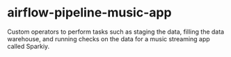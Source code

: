 # airflow-pipeline-music-app
Custom operators to perform tasks such as staging the data, filling the data warehouse, and running checks on the data for a music streaming app called Sparkiy.
